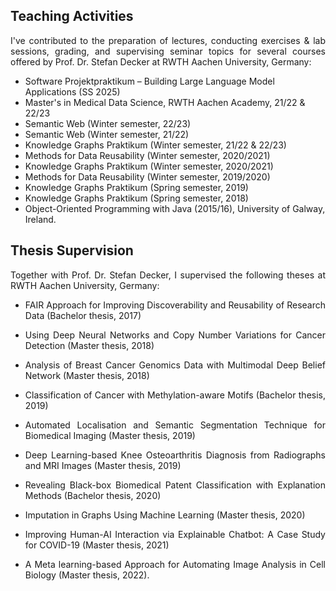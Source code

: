 ## Teaching Activities
<p style='text-align: justify;'> I've contributed to the preparation of lectures, conducting exercises & lab sessions, grading, and supervising seminar topics for several courses offered by Prof. Dr. Stefan Decker at RWTH Aachen University, Germany:</p>

- Software Projektpraktikum – Building Large Language Model Applications (SS 2025)
- Master's in Medical Data Science, RWTH Aachen Academy, 21/22 & 22/23
- Semantic Web (Winter semester, 22/23)
- Semantic Web (Winter semester, 21/22)
- Knowledge Graphs Praktikum (Winter semester, 21/22 & 22/23)
- Methods for Data Reusability (Winter semester, 2020/2021)
- Knowledge Graphs Praktikum (Winter semester, 2020/2021)
- Methods for Data Reusability (Winter semester, 2019/2020)
- Knowledge Graphs Praktikum (Spring semester, 2019)
- Knowledge Graphs Praktikum (Spring semester, 2018)
- Object-Oriented Programming with Java (2015/16), University of Galway, Ireland. 

## Thesis Supervision
<p style='text-align: justify;'>Together with Prof. Dr. Stefan Decker, I supervised the following theses at RWTH Aachen University, Germany:</p>

- <p style='text-align: justify;'> FAIR Approach for Improving Discoverability and Reusability of Research Data (Bachelor thesis, 2017)</p>
- <p style='text-align: justify;'> Using Deep Neural Networks and Copy Number Variations for Cancer Detection (Master thesis, 2018)</p>
- <p style='text-align: justify;'> Analysis of Breast Cancer Genomics Data with Multimodal Deep Belief Network (Master thesis, 2018)</p>
- <p style='text-align: justify;'> Classification of Cancer with Methylation-aware Motifs (Bachelor thesis, 2019)</p>
- <p style='text-align: justify;'> Automated Localisation and Semantic Segmentation Technique for Biomedical Imaging (Master thesis, 2019)</p>
- <p style='text-align: justify;'> Deep Learning-based Knee Osteoarthritis Diagnosis from Radiographs and MRI Images (Master thesis, 2019)</p>
- <p style='text-align: justify;'> Revealing Black-box Biomedical Patent Classification with Explanation Methods (Bachelor thesis, 2020)</p>
- <p style='text-align: justify;'> Imputation in Graphs Using Machine Learning (Master thesis, 2020)</p>
- <p style='text-align: justify;'> Improving Human-AI Interaction via Explainable Chatbot: A Case Study for COVID-19 (Master thesis, 2021)</p>
- <p style='text-align: justify;'> A Meta learning-based Approach for Automating Image Analysis in Cell Biology (Master thesis, 2022).</p>
